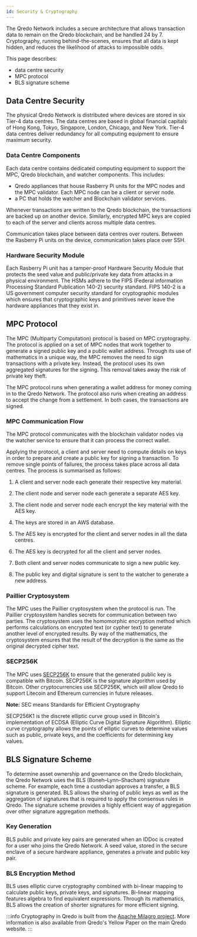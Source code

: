 ```yaml
---
id: Security & Cryptography
---
```


The Qredo Network includes a secure architecture that allows transaction data to remain on the Qredo blockchain, and be handled 24 by 7. Cryptography, running behind-the-scenes, ensures that all data is kept hidden, and reduces the likelihood of attacks to impossible odds.

This page describes:

*   data centre security
*   MPC protocol
*   BLS signature scheme


Data Centre Security
--------------------

The physical Qredo Network is distributed where devices are stored in six Tier-4 data centres. The data centres are based in global financial capitals of Hong Kong, Tokyo, Singapore, London, Chicago, and New York. Tier-4 data centres deliver redundancy for all computing equipment to ensure maximum security.

### Data Centre Components

Each data centre contains dedicated computing equipment to support the MPC, Qredo blockchain, and watcher components. This includes:

*   Qredo appliances that house Rasberry Pi units for the MPC nodes and the MPC validator. Each MPC node can be a client or server node.
*   a PC that holds the watcher and Blockchain validator services.

Whenever transactions are written to the Qredo blockchain, the transactions are backed up on another device. Similarly, encrypted MPC keys are copied to each of the server and clients across multiple data centres.

Communication takes place between data centres over routers. Between the Rasberry Pi units on the device, communication takes place over SSH.

### Hardware Security Module

Each Rasberry Pi unit has a tamper-proof Hardware Security Module that protects the seed value and public/private key data from attacks in a physical environment. The HSMs adhere to the FIPS (Federal information Processing Standard Publication 140-2) security standard. FIPS 140-2 is a US government computer security standard for cryptographic modules which ensures that cryptographic keys and primitives never leave the hardware appliances that they exist in.

MPC Protocol
------------

The MPC (Multiparty Computation) protocol is based on MPC cryptography. The protocol is applied on a set of MPC nodes that work together to generate a signed public key and a public wallet address. Through its use of mathematics in a unique way, the MPC removes the need to sign transactions with a private key. Instead, the protocol uses its own aggregated signatures for the signing. This removal takes away the risk of private key theft.

The MPC protocol runs when generating a wallet address for money coming in to the Qredo Network. The protocol also runs when creating an address to accept the change from a settlement. In both cases, the transactions are signed.

### MPC Communication Flow

The MPC protocol communicates with the blockchain validator nodes via the watcher service to ensure that it can process the correct wallet.

Applying the protocol, a client and server need to compute details on keys in order to prepare and create a public key for signing a transaction. To remove single points of failures, the process takes place across all data centres. The process is summarised as follows:

1.  A client and server node each generate their respective key material.

2.  The client node and server node each generate a separate AES key.

3.  The client node and server node each encrypt the key material with the AES key.

4.  The keys are stored in an AWS database.

5.  The AES key is encrypted for the client and server nodes in all the data centres.

6.  The AES key is decrypted for all the client and server nodes.

7.  Both client and server nodes communicate to sign a new public key.

8.  The public key and digital signature is sent to the watcher to generate a new address.

### Paillier Cryptosystem

The MPC uses the Paillier cryptosystem when the protocol is run. The Paillier cryptosystem handles secrets for communication between two parties. The cryptosystem uses the homomorphic encryption method which performs calculations on encrypted text (or cypher text) to generate another level of encrypted results. By way of the mathematics, the cryptosystem ensures that the result of the decryption is the same as the original decrypted cipher text.

### SECP256K

The MPC uses [SECP256K](https://en.bitcoin.it/wiki/Secp256k1) to ensure that the generated public key is compatible with Bitcoin. SECP256K is the signature algorithm used by Bitcoin. Other cryptocurrencies use SECP256K, which will allow Qredo to support Litecoin and Ethereum currencies in future releases.

**Note:** SEC means Standards for Efficient Cryptography

SECP256K1 is the discrete elliptic curve group used in Bitcoin's implementation of ECDSA (Elliptic Curve Digital Signature Algorithm). Elliptic curve cryptography allows the points of elliptic curves to determine values such as public, private keys, and the coefficients for determining key values.


BLS Signature Scheme
--------------------

To determine asset ownership and governance on the Qredo blockchain, the Qredo Network uses the BLS (Boneh–Lynn–Shacham) signature scheme. For example, each time a custodian approves a transfer, a BLS signature is generated. BLS allows the sharing of public keys as well as the aggregation of signatures that is required to apply the consensus rules in Qredo. The signature scheme provides a highly efficient way of aggregation over other signature aggregation methods.

### Key Generation

BLS public and private key pairs are generated when an IDDoc is created for a user who joins the Qredo Network. A seed value, stored in the secure enclave of a secure hardware appliance, generates a private and public key pair.

### BLS Encryption Method

BLS uses elliptic curve cryptography combined with bi-linear mapping to calculate public keys, private keys, and signatures. Bi-linear mapping features algebra to find equivalent expressions. Through its mathematics, BLS allows the creation of shorter signatures for more efficient signing.

:::info
Cryptography in Qredo is built from the [Apache Milagro project](https://milagro.apache.org/users.html). More information is also available from Qredo's Yellow Paper on the main Qredo website.
:::
